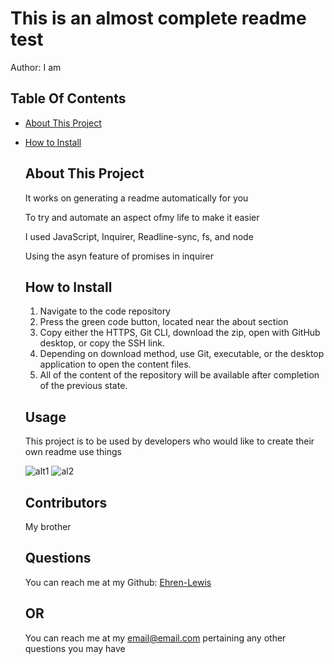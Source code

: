 
  # This is an almost complete readme test

  Author: I am
  
  ## Table Of Contents
* [About This Project](#about-this-project)
* [How to Install](#how-to-install)

  
  ## About This Project

  It works on generating a readme automatically for you

  To try and automate an aspect ofmy life to make it easier

  I used JavaScript, Inquirer, Readline-sync, fs, and node

  Using the asyn feature of promises in inquirer

  
  ## How to Install

  
    1. Navigate to the code repository
    2. Press the green code button, located near the about section
    3. Copy either the HTTPS, Git CLI, download the zip, open with GitHub desktop, or copy the SSH link.
    4. Depending on download method, use Git, executable, or the desktop application to open the content files.
    5. All of the content of the repository will be available after completion of the previous state.
    

  ## Usage

  This project is to be used by developers who would like to create their own readme use things

  ![alt1](./)
![al2](./b)


  ## Contributors

  My brother


  ## Questions

  You can reach me at my Github: [Ehren-Lewis](https://github.com/Ehren-Lewis)

  ## OR

  You can reach me at my [email@email.com](mailto:email@email.com) pertaining any other questions you may have
  

